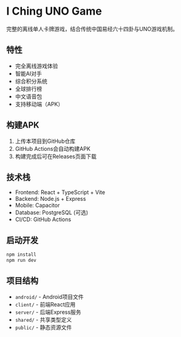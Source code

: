 # I Ching UNO Game

完整的离线单人卡牌游戏，结合传统中国易经六十四卦与UNO游戏机制。

## 特性

- 完全离线游戏体验
- 智能AI对手
- 综合积分系统
- 全球排行榜
- 中文语音包
- 支持移动端（APK）

## 构建APK

1. 上传本项目到GitHub仓库
2. GitHub Actions会自动构建APK
3. 构建完成后可在Releases页面下载

## 技术栈

- Frontend: React + TypeScript + Vite
- Backend: Node.js + Express
- Mobile: Capacitor
- Database: PostgreSQL (可选)
- CI/CD: GitHub Actions

## 启动开发

```bash
npm install
npm run dev
```

## 项目结构

- `android/` - Android项目文件
- `client/` - 前端React应用
- `server/` - 后端Express服务
- `shared/` - 共享类型定义
- `public/` - 静态资源文件